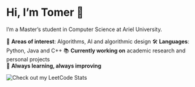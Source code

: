 # Hi, I’m Tomer 👋

I’m a Master’s student in Computer Science at Ariel University. 

🧠 **Areas of interest**: Algorithms, AI and algorithmic design
🛠️ **Languages**: Python, Java and C++
📚 **Currently working on** academic research and personal projects  
🌱 **Always learning, always improving**


![Check out my LeetCode Stats](https://leetcode-badge-sage.vercel.app/badge/Tomer_Shor?theme=dark&bgColor=282828)
